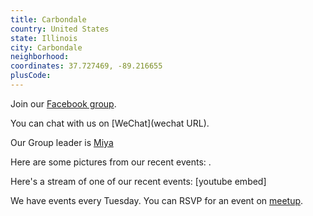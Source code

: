 ```yaml
---
title: Carbondale
country: United States
state: Illinois
city: Carbondale
neighborhood: 
coordinates: 37.727469, -89.216655
plusCode:
---
```

Join our [Facebook group](https://www.facebook.com/groups/free.code.camp.carbondale.ilinois).

You can chat with us on [WeChat](wechat URL).

Our Group leader is [Miya](freecodecamp.org/miya)

Here are some pictures from our recent events:
![]().

Here's a stream of one of our recent events:
[youtube embed]

We have events every Tuesday. You can RSVP for an event on [meetup](meetupurl).
